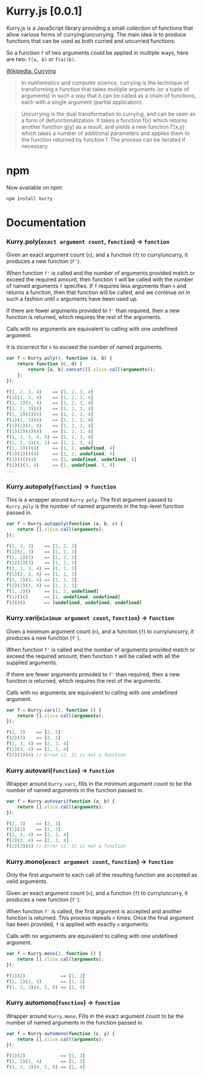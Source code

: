# Kurry.js [0.0.1]

Kurry.js is a JavaScript library providing a small collection of functions that allow various forms of currying/uncurrying.  The main idea is to produce functions that can be used as both curried and uncurried functions.

So a function `f` of two arguments could be applied in multiple ways, here are two: `f(a, b)` or `f(a)(b)`.

[Wikipedia: Currying](http://en.wikipedia.org/wiki/Currying)

> In mathematics and computer science, currying is the technique of transforming a function that takes multiple arguments (or a tuple of arguments) in such a way that it can be called as a chain of functions, each with a single argument (partial application).

> Uncurrying is the dual transformation to currying, and can be seen as a form of defunctionalization. It takes a function f(x) which returns another function g(y) as a result, and yields a new function f′(x,y) which takes a number of additional parameters and applies them to the function returned by function f. The process can be iterated if necessary.


# npm

Now available on npm:

```
npm install kurry
```


# Documentation

### Kurry.poly(`exact argument count`, `function`) &rarr; `function`

Given an exact argument count (`n`), and a function (`f`) to curry/uncurry, it produces a new function (`f'`).

When function `f'` is called and the number of arguments provided match or exceed the required amount, then function `f` will be called with the number of named arguments `f` specifies.  If `f` requires less arguments than `n` and returns a function, then that function will be called, and we continue on in such a fashion until `n` arguments have been used up.

If there are fewer arguments provided to `f'` than required, then a new function is returned, which requires the rest of the arguments.

Calls with no arguments are equivalent to calling with one undefined argument.

It is incorrect for `n` to exceed the number of named arguments.

```js
var f = Kurry.poly(4, function (a, b) {
    return function (c, d) {
        return [a, b].concat([].slice.call(arguments));
    };
});

f(1, 2, 3, 4)    == [1, 2, 3, 4]
f(1)(2, 3, 4)    == [1, 2, 3, 4]
f(1, 2)(3, 4)    == [1, 2, 3, 4]
f(1, 2, 3)(4)    == [1, 2, 3, 4]
f(1, 2)(3)(4)    == [1, 2, 3, 4]
f(1)(2, 3)(4)    == [1, 2, 3, 4]
f(1)(2)(3, 4)    == [1, 2, 3, 4]
f(1)(2)(3)(4)    == [1, 2, 3, 4]
f(1, 2, 3, 4, 5) == [1, 2, 3, 4]
f(1, 2, 3)(4, 5) == [1, 2, 3, 4]
f(1, 2)()(4)     == [1, 2, undefined, 4]
f(1)(2)()(4)     == [1, 2, undefined, 4]
f(1)()()(4)      == [1, undefined, undefined, 4]
f(1)()(3, 4)     == [1, undefined, 3, 4]
...
```


### Kurry.autopoly(`function`) &rarr; `function`

This is a wrapper around `Kurry.poly`.  The first argument passed to `Kurry.poly` is the number of named arguments in the top-level function passed in.

```js
var f = Kurry.autopoly(function (a, b, c) {
    return [].slice.call(arguments);
});

f(1, 2, 3)    == [1, 2, 3]
f(1)(2, 3)    == [1, 2, 3]
f(1, 2)(3)    == [1, 2, 3]
f(1)(2)(3)    == [1, 2, 3]
f(1, 2, 3, 4) == [1, 2, 3]
f(1)(2, 3, 4) == [1, 2, 3]
f(1, 2)(3, 4) == [1, 2, 3]
f(1)(2)(3, 4) == [1, 2, 3]
f(1, 2)()     == [1, 2, undefined]
f(1)()()      == [1, undefined, undefined]
f()()()       == [undefined, undefined, undefined]
```


### Kurry.vari(`minimum argument count`, `function`) &rarr; `function`

Given a minimum argument count (`n`), and a function (`f`) to curry/uncurry, it produces a new function (`f'`).

When function `f'` is called and the number of arguments provided match or exceed the required amount, then function `f` will be called with all the supplied arguments.

If there are fewer arguments provided to `f'` than required, then a new function is returned, which requires the rest of the arguments.

Calls with no arguments are equivalent to calling with one undefined argument.

```js
var f = Kurry.vari(2, function () {
    return [].slice.call(arguments);
});

f(2, 3)    == [2, 3]
f(2)(3)    == [2, 3]
f(2, 3, 4) == [2, 3, 4]
f(2)(3, 4) == [2, 3, 4]
f(2)(3)(4) // Error [2, 3] is not a function
```


### Kurry.autovari(`function`) &rarr; `function`

Wrapper around `Kurry.vari`, fills in the minimum argument count to be the number of named arguments in the function passed in.

```js
var f = Kurry.autovari(function (a, b) {
    return [].slice.call(arguments);
});

f(2, 3)    == [2, 3]
f(2)(3)    == [2, 3]
f(2, 3, 4) == [2, 3, 4]
f(2)(3, 4) == [2, 3, 4]
f(2)(3)(4) // Error [2, 3] is not a function
```


### Kurry.mono(`exact argument count`, `function`) &rarr; `function`

Only the first argument to each call of the resulting function are accepted as valid arguments.

Given an exact argument count (`n`), and a function (`f`) to curry/uncurry, it produces a new function (`f'`).

When function `f'` is called, the first argument is accepted and another function is returned.  This process repeats `n` times.  Once the final argument has been provided, `f` is applied with exactly `n` arguments.

Calls with no arguments are equivalent to calling with one undefined argument.

```js
var f = Kurry.mono(2, function () {
    return [].slice.call(arguments);
});

f(1)(2)             == [1, 2]
f(1, 2)(3, 4)       == [1, 3]
f(1, 2, 3)(4, 5, 6) == [1, 4]
```


### Kurry.automono(`function`) &rarr; `function`

Wrapper around `Kurry.mono`.  Fills in the exact argument count to be the number of named arguments in the function passed in.

```js
var f = Kurry.automono(function (x, y) {
    return [].slice.call(arguments);
});

f(1)(2)             == [1, 2]
f(1, 2)(3, 4)       == [1, 3]
f(1, 2, 3)(4, 5, 6) == [1, 4]
```
